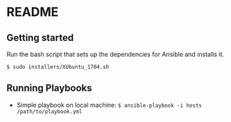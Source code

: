 # README

## Getting started
Run the bash script that sets up the dependencies for Ansible and installs it.

```
$ sudo installers/XUbuntu_1704.sh
```


## Running Playbooks

- Simple playbook on local machine: ```$ ansible-playbook -i hosts /path/to/playbook.yml```